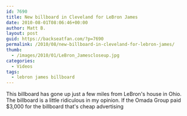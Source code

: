 ```yaml
---
id: 7690
title: New billboard in Cleveland for LeBron James
date: 2010-08-01T08:06:46+00:00
author: Matt B.
layout: post
guid: https://backseatfan.com/?p=7690
permalink: /2010/08/new-billboard-in-cleveland-for-lebron-james/
thumb:
  - /images/2010/01/LeBron_Jamescloseup.jpg
categories:
  - Videos
tags:
  - lebron james billboard
---
```


<div class="entry">
  <p>
    This billboard has gone up just a few miles from LeBron's house in Ohio. The billboard is a little ridiculous in my opinion. If the Omada Group paid $3,000 for the billboard that's cheap advertising<br />
  </p>
</div>

